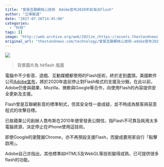 ```yaml
---
title: "曾是互聯網核心技術　Adobe宣布2020年前淘汰Flash"
author: "立場報道"
date: "2017-07-26T14:45:00"
categories:
  - "科技"
tags: []
image: "http://web.archive.org/web/2021im_/https://assets.thestandnews.com/media/photos/adobe-fl-01_dFUQ2.png"
original_url: "thestandnews.com/technology/曾是互聯網核心技術-adobe宣布2020年前淘汰flash"
---
```

![](http://web.archive.org/web/2021im_/https://assets.thestandnews.com/media/photos/adobe-fl-01_dFUQ2.png)
> 背景圖片為 hkflash 版面

電腦中不少影音、遊戲、互動媒體都使用的Flash技術，終於走到盡頭。美國軟件公司[Adobe宣布](http://web.archive.org/web/20211229133900/https://blogs.adobe.com/conversations/2017/07/adobe-flash-update.html)，將於2020年底前停止對Flash格式的支援及分銷，在此以前，Adobe仍會與蘋果、Mozilla、微軟與Google等合作，向使用Flash的內容提供安全更新及支援。

Flash曾是互聯網影音的標準制式，但其安全性一直成疑，並不時成為駭客與惡意程式的攻擊目標。

已故蘋果公司創辦人喬布斯在2010年便曾發表公開信，指Flash不可靠及耗用太多電腦資源，決定停止在iPhone使用這技術。

即使Google的瀏覽器Chrome，亦不再預設支援Flash，而變成要用家自行「點擊啟用」。

Adobe自己亦指出，其他標準如HTML5及WebGL等技術變得成熟，已可提供很多flash的功能。